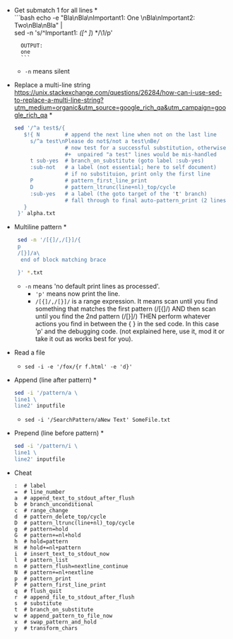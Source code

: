 
* Get submatch 1 for all lines
    *   
        ```bash
        echo -e "Bla\nBla\nImportant1: One \nBla\nImportant2: Two\nBla\nBla" | \
           sed -n 's/^Important1: *\([^ ]*\) */\1/p'

        OUTPUT:
        one
        ```
    *   `-n` means silent


* Replace a multi-line string
  https://unix.stackexchange.com/questions/26284/how-can-i-use-sed-to-replace-a-multi-line-string?utm_medium=organic&utm_source=google_rich_qa&utm_campaign=google_rich_qa
    *
    ```bash
    sed '/^a test$/{
       $!{ N        # append the next line when not on the last line
         s/^a test\nPlease do not$/not a test\nBe/
                    # now test for a successful substitution, otherwise
                    #+  unpaired "a test" lines would be mis-handled
         t sub-yes  # branch_on_substitute (goto label :sub-yes)
         :sub-not   # a label (not essential; here to self document)
                    # if no substituion, print only the first line
         P          # pattern_first_line_print
         D          # pattern_ltrunc(line+nl)_top/cycle
         :sub-yes   # a label (the goto target of the 't' branch)
                    # fall through to final auto-pattern_print (2 lines)
       }    
     }' alpha.txt         
     ```








* Multiline pattern
  *
  ```bash
   sed -n '/[{]/,/[}]/{
   p
   /[}]/a\
    end of block matching brace

   }' *.txt 
  ```
  * `-n` means 'no default print lines as processed'.
    * `'p'` means now print the line.
    * `/[{]/,/[}]/` is a range expression. It means scan until you find something that matches the first pattern (/[{]/) AND then scan until you find the 2nd pattern (/[}]/) THEN perform whatever actions you find in between the { } in the sed code. In this case 'p' and the debugging code. (not explained here, use it, mod it or take it out as works best for you).


* Read a file
  * `sed -i -e '/fox/{r f.html' -e 'd}'`
  
  
* Append (line after pattern)
  * 
  ```bash
  sed -i '/pattern/a \
  line1 \
  line2' inputfile
  ```
  * `sed -i '/SearchPattern/aNew Text' SomeFile.txt`
  
  
* Prepend (line before pattern)
  * 
  ```bash
  sed -i '/pattern/i \
  line1 \
  line2' inputfile
  ```
  
  


* Cheat
  ```
  :  # label
  =  # line_number
  a  # append_text_to_stdout_after_flush
  b  # branch_unconditional             
  c  # range_change                     
  d  # pattern_delete_top/cycle          
  D  # pattern_ltrunc(line+nl)_top/cycle 
  g  # pattern=hold                      
  G  # pattern+=nl+hold                  
  h  # hold=pattern                      
  H  # hold+=nl+pattern                  
  i  # insert_text_to_stdout_now         
  l  # pattern_list                       
  n  # pattern_flush=nextline_continue   
  N  # pattern+=nl+nextline              
  p  # pattern_print                     
  P  # pattern_first_line_print          
  q  # flush_quit                        
  r  # append_file_to_stdout_after_flush 
  s  # substitute                                          
  t  # branch_on_substitute              
  w  # append_pattern_to_file_now         
  x  # swap_pattern_and_hold             
  y  # transform_chars    
  ```
